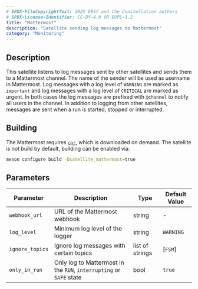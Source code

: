 ```yaml
---
# SPDX-FileCopyrightText: 2025 DESY and the Constellation authors
# SPDX-License-Identifier: CC-BY-4.0 OR EUPL-1.2
title: "Mattermost"
description: "Satellite sending log messages to Mattermost"
category: "Monitoring"
---
```


## Description

This satellite listens to log messages sent by other satellites and sends them to a Mattermost channel. The name of the
sender will be used as username in Mattermost. Log messages with a log level of `WARNING` are marked as `important` and log
messages with a log level of `CRITICAL` are marked as urgent. In both cases the log messages are prefixed with `@channel` to
notify all users in the channel. In addition to logging from other satellites, messages are sent when a run is started,
stopped or interrupted.

## Building

The Mattermost requires [`cpr`](https://github.com/libcpr/cpr), which is downloaded on demand.
The satellite is not build by default, building can be enabled via:

```sh
meson configure build -Dsatellite_mattermost=true
```

## Parameters

| Parameter  | Description | Type | Default Value |
|------------|-------------|------|---------------|
| `webhook_url` | URL of the Mattermost webhook | string | - |
| `log_level` | Minimum log level of the logger | string | `WARNING` |
| `ignore_topics` | Ignore log messages with certain topics | list of strings | [`FSM`] |
| `only_in_run` | Only log to Mattermost in the `RUN`, `interrupting` or `SAFE` state | bool | `true` |
